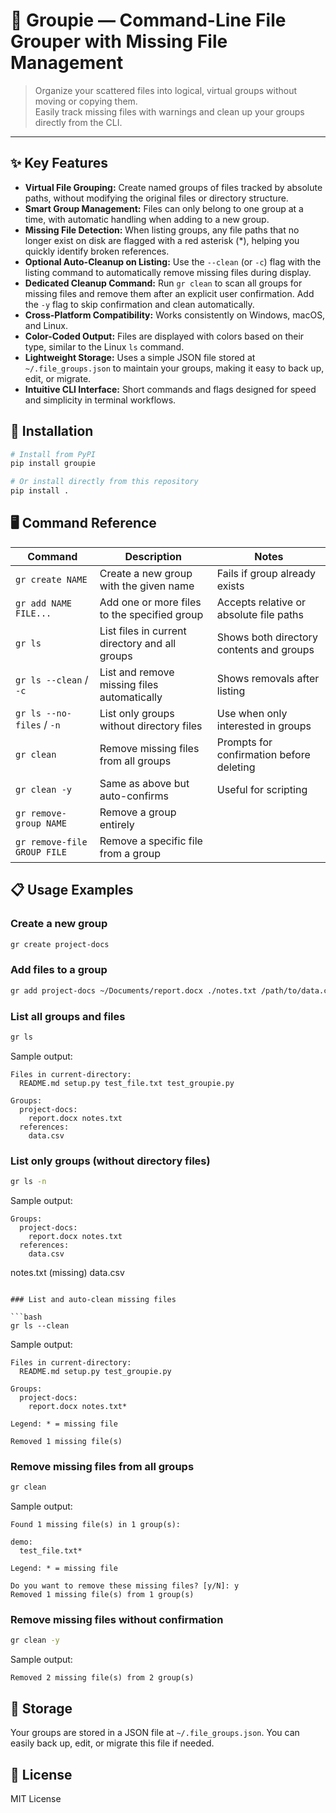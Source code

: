 # 📂 Groupie — Command-Line File Grouper with Missing File Management

> Organize your scattered files into logical, virtual groups without moving or copying them.  
> Easily track missing files with warnings and clean up your groups directly from the CLI.

---

## ✨ Key Features

- **Virtual File Grouping:** Create named groups of files tracked by absolute paths, without modifying the original files or directory structure.
- **Smart Group Management:** Files can only belong to one group at a time, with automatic handling when adding to a new group.
- **Missing File Detection:** When listing groups, any file paths that no longer exist on disk are flagged with a red asterisk (*), helping you quickly identify broken references.
- **Optional Auto-Cleanup on Listing:** Use the `--clean` (or `-c`) flag with the listing command to automatically remove missing files during display.
- **Dedicated Cleanup Command:** Run `gr clean` to scan all groups for missing files and remove them after an explicit user confirmation. Add the `-y` flag to skip confirmation and clean automatically.
- **Cross-Platform Compatibility:** Works consistently on Windows, macOS, and Linux.
- **Color-Coded Output:** Files are displayed with colors based on their type, similar to the Linux `ls` command.
- **Lightweight Storage:** Uses a simple JSON file stored at `~/.file_groups.json` to maintain your groups, making it easy to back up, edit, or migrate.
- **Intuitive CLI Interface:** Short commands and flags designed for speed and simplicity in terminal workflows.

## 🚀 Installation

```bash
# Install from PyPI
pip install groupie

# Or install directly from this repository
pip install .
```

## 🖥 Command Reference

| Command | Description | Notes |
|---------|-------------|-------|
| `gr create NAME` | Create a new group with the given name | Fails if group already exists |
| `gr add NAME FILE...` | Add one or more files to the specified group | Accepts relative or absolute file paths |
| `gr ls` | List files in current directory and all groups | Shows both directory contents and groups |
| `gr ls --clean` / `-c` | List and remove missing files automatically | Shows removals after listing |
| `gr ls --no-files` / `-n` | List only groups without directory files | Use when only interested in groups |
| `gr clean` | Remove missing files from all groups | Prompts for confirmation before deleting |
| `gr clean -y` | Same as above but auto-confirms | Useful for scripting |
| `gr remove-group NAME` | Remove a group entirely | |
| `gr remove-file GROUP FILE` | Remove a specific file from a group | |

## 📋 Usage Examples

### Create a new group

```bash
gr create project-docs
```

### Add files to a group

```bash
gr add project-docs ~/Documents/report.docx ./notes.txt /path/to/data.csv
```

### List all groups and files

```bash
gr ls
```

Sample output:

```plaintext
Files in current-directory:
  README.md setup.py test_file.txt test_groupie.py

Groups:
  project-docs:
    report.docx notes.txt
  references:
    data.csv
```

### List only groups (without directory files)

```bash
gr ls -n
```

Sample output:

```plaintext
Groups:
  project-docs:
    report.docx notes.txt
  references:
    data.csv
```
  notes.txt (missing)
  data.csv
```

### List and auto-clean missing files

```bash
gr ls --clean
```

Sample output:

```plaintext
Files in current-directory:
  README.md setup.py test_groupie.py

Groups:
  project-docs:
    report.docx notes.txt*

Legend: * = missing file

Removed 1 missing file(s)
```

### Remove missing files from all groups

```bash
gr clean
```

Sample output:

```plaintext
Found 1 missing file(s) in 1 group(s):

demo:
  test_file.txt*

Legend: * = missing file

Do you want to remove these missing files? [y/N]: y
Removed 1 missing file(s) from 1 group(s)
```

### Remove missing files without confirmation

```bash
gr clean -y
```

Sample output:

```plaintext
Removed 2 missing file(s) from 2 group(s)
```

## 🔧 Storage

Your groups are stored in a JSON file at `~/.file_groups.json`. You can easily back up, edit, or migrate this file if needed.

## 📜 License

MIT License
